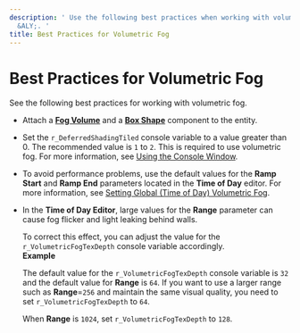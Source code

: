 ```yaml
---
description: ' Use the following best practices when working with volumetric fog in
  &ALY;. '
title: Best Practices for Volumetric Fog
---
```

# Best Practices for Volumetric Fog<a name="rendering-graphics-fog-volumetric-bp"></a>

See the following best practices for working with volumetric fog\.
+ Attach a **[Fog Volume](/docs/userguide/components/fog-volume.md)** and a **[Box Shape](/docs/userguide/components/shapes.md)** component to the entity\.
+ Set the `r_DeferredShadingTiled` console variable to a value greater than 0\. The recommended value is `1` to `2`\. This is required to use volumetric fog\. For more information, see [Using the Console Window](console-intro.md)\.
+ To avoid performance problems, use the default values for the **Ramp Start** and **Ramp End** parameters located in the **Time of Day** editor\. For more information, see [Setting Global \(Time of Day\) Volumetric Fog](/docs/userguide/rendering/fog-volumetric-global.md)\. 
+ In the **Time of Day Editor**, large values for the **Range** parameter can cause fog flicker and light leaking behind walls\. 

  To correct this effect, you can adjust the value for the `r_VolumetricFogTexDepth` console variable accordingly\.  
**Example**  

  The default value for the `r_VolumetricFogTexDepth` console variable is `32` and the default value for **Range** is `64`\. If you want to use a larger range such as **Range**=`256` and maintain the same visual quality, you need to set `r_VolumetricFogTexDepth` to `64`\. 

  When **Range** is `1024`, set `r_VolumetricFogTexDepth` to `128`\.